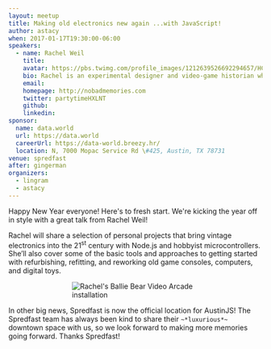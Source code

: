 ```yaml
---
layout: meetup
title: Making old electronics new again ...with JavaScript!
author: astacy
when: 2017-01-17T19:30:00-06:00
speakers:
  - name: Rachel Weil
    title:
    avatar: https://pbs.twimg.com/profile_images/1212639526692294657/HCftkToB_400x400.jpg
    bio: Rachel is an experimental designer and video-game historian who hacks electronic artifacts to create alternate, cuter visions of computer and video game history. She currently works as a technical evangelist at Microsoft. In addition, she heads up <a href="http://www.femicom.org/">FEMICOM</a> Museum and helps run numerous indie game events in Austin, including <a href="http://www.fantasticarcade.com/">Fantastic Arcade</a>, <a href="http://www.juegosrancheros.com/">Juegos Rancheros</a>, and <a href="http://juegosrancheros.com/residencies/">Arcade of Anything</a>.
    email:
    homepage: http://nobadmemories.com
    twitter: partytimeHXLNT
    github:
    linkedin:
sponsor:
  name: data.world
  url: https://data.world
  careerUrl: https://data-world.breezy.hr/
  location: N, 7000 Mopac Service Rd \#425, Austin, TX 78731
venue: spredfast
after: gingerman
organizers:
  - lingram
  - astacy
---
```


Happy New Year everyone! Here's to fresh start. We're kicking the year off in style with a great talk from Rachel Weil!

Rachel will share a selection of personal projects that bring vintage electronics into the 21<sup>st</sup> century with Node.js and hobbyist microcontrollers. She’ll also cover some of the basic tools and approaches to getting started with refurbishing, refitting, and reworking old game consoles, computers, and digital toys.

<img alt="Rachel's Ballie Bear Video Arcade installation" src="http://i.imgur.com/UjVAaeL.jpg" style="max-width: 50%; margin: 0 auto; display: block;" />

In other big news, Spredfast is now the official location for AustinJS! The Spredfast team has always been kind to share their `~*luxurious*~` downtown space with us, so we look forward to making more memories going forward. Thanks Spredfast!

